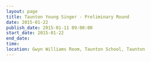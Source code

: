 ```yaml
---
layout: page
title: Taunton Young Singer - Preliminary Round
date: 2015-01-22
publish_date: 2015-01-11 09:00:00
start_date: 2015-01-22
end_date: 
time: 
location: Gwyn Williams Room, Taunton School, Taunton
---
```


